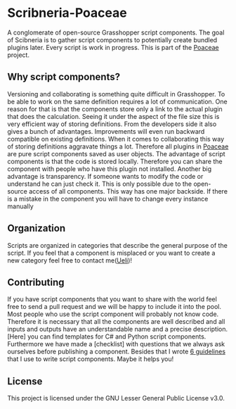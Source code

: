 # Scribneria-Poaceae
A conglomerate of open-source Grasshopper script components. The goal of Scibneria is to gather script components to potentially create bundled plugins later. Every script is work in progress. This is part of the [Poaceae] project.

## Why script components?
Versioning and collaborating is something quite difficult in Grasshopper. To be able to work on the same definition requires a lot of communication. One reason for that is that the components store only a link to the actual plugin that does the calculation. Seeing it under the aspect of the file size this is very efficient way of storing definitions. From the developers side it also gives a bunch of advantages. Improvements will even run backward compatible on existing definitions. When it comes to collaborating this way of storing definitions aggravate things a lot. Therefore all plugins in [Poaceae] are pure script components saved as user objects. The advantage of script components is that the code is stored locally. Therefore you can share the component with people who have this plugin not installed. Another big advantage is transparency. If someone wants to modify the code or understand he can just check it. This is only possible due to the open-source access of all components. This way has one major backside. If there is a mistake in the component you will have to change every instance manually

## Organization
Scripts are organized in categories that describe the general purpose of the script. If you feel that a component is misplaced or you want to create a new category feel free to contact me([Ueli])!

## Contributing
If you have script components that you want to share with the world feel free to send a pull request and we will be happy to include it into the pool. Most people who use the script component will probably not know code. Therefore it is necessary that all the components are well described and all inputs and outputs have an understandable name and a precise description. [Here] you can find templates for C# and Python script components. Furthermore we have made a [checklist] with questions that we always ask ourselves before publishing a component. Besides that I wrote [6 guidelines] that I use to write script components. Maybe it helps you!

## License
This project is licensed under the GNU Lesser General Public License v3.0.

[Poaceae]: https://github.com/usaluz/Poaceae "Poaceae repository"
[Ueli]: poaceae4rhino@outlook.com "Email Poaceae"
[6 guidelines]: https://github.com/usaluz/Scribneria-Poaceae/blob/master/docs/GuidelinesWrittingGrasshoperScriptComponent.md "Guidelines for script components"

